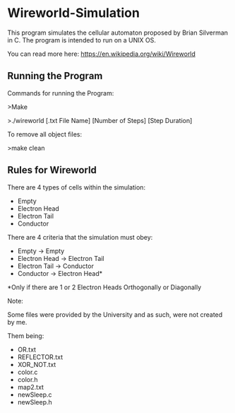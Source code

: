 # Wireworld-Simulation
This program simulates the cellular automaton proposed by Brian Silverman in C. The program is intended to run on a UNIX OS.

You can read more here:
https://en.wikipedia.org/wiki/Wireworld

## Running the Program
Commands for running the Program:

\>Make

\>./wireworld [.txt File Name] [Number of Steps] [Step Duration]

To remove all object files:

\>make clean

## Rules for Wireworld

There are 4 types of cells within the simulation:
- Empty
- Electron Head
- Electron Tail
- Conductor

There are 4 criteria that the simulation must obey:
- Empty -> Empty
- Electron Head -> Electron Tail
- Electron Tail -> Conductor
- Conductor -> Electron Head*

*Only if there are 1 or 2 Electron Heads Orthogonally or Diagonally

Note:

  Some files were provided by the University and as such, were not created by me.
  
  Them being:
- OR.txt
- REFLECTOR.txt
- XOR_NOT.txt
- color.c
- color.h
- map2.txt
- newSleep.c
- newSleep.h
